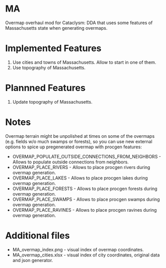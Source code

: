 # MA

Overmap overhaul mod for Cataclysm: DDA that uses some features of Massachusetts state when generating overmaps.

# Implemented Features

1. Use cities and towns of Massachusetts. Allow to start in one of them.
2. Use topography of Massachusetts.

# Plannned Features

1. Update topography of Massachusetts.

# Notes

Overmap terrain might be unpolished at times on some of the overmaps (e.g. fields w/o much swamps or forests), so you can use new external options to spice up pregenerated overmap with procgen features:

* OVERMAP_POPULATE_OUTSIDE_CONNECTIONS_FROM_NEIGHBORS - Allows to populate outside connections from neighbors.
* OVERMAP_PLACE_RIVERS - Allows to place procgen rivers during overmap generation.
* OVERMAP_PLACE_LAKES - Allows to place procgen lakes during overmap generation.
* OVERMAP_PLACE_FORESTS - Allows to place procgen forests during overmap generation.
* OVERMAP_PLACE_SWAMPS - Allows to place procgen swamps during overmap generation.
* OVERMAP_PLACE_RAVINES - Allows to place procgen ravines during overmap generation.

# Additional files

* MA_overmap_index.png - visual index of overmap coordinates.
* MA_overmap_cities.xlsx - visual index of city coordinates, original data and json generator.
